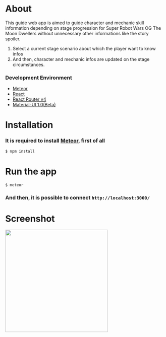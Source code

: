 # About

  This guide web app is aimed to guide character and mechanic skill information depending on stage progression for Super Robot Wars OG The Moon Dwellers without unnecessary other informations like the story spoiler.

  1. Select a current stage scenario about which the player want to know infos
  2. And then, character and mechanic infos are updated on the stage circumstances.

  ### Development Environment

* [Meteor](https://www.meteor.com/)
* [React](https://github.com/facebook/react)
* [React Router v4](https://github.com/ReactTraining/react-router)
* [Material-UI 1.0(Beta)](https://material-ui-1dab0.firebaseapp.com/)


# Installation

### **It is required to install [Meteor](https://www.meteor.com/install), first of all**
 
```bash
$ npm install
```

# Run the app

```bash
$ meteor
```

### And then, it is possible to connect `http://localhost:3000/`

# Screenshot

<img src="https://user-images.githubusercontent.com/10165823/30031443-6ddb73e2-91cc-11e7-8e75-bc8de06e0222.gif" width="325">

